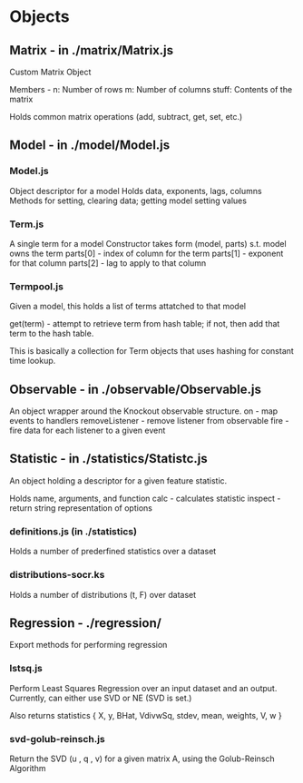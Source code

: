 # Objects

## Matrix - in ./matrix/Matrix.js

Custom Matrix Object

Members - n: Number of rows
          m: Number of columns
          stuff: Contents of the matrix

Holds common matrix operations (add, subtract, get, set, etc.)

## Model - in ./model/Model.js

### Model.js

Object descriptor for a model
Holds data, exponents, lags, columns
Methods for setting, clearing data; getting model
setting values


### Term.js

A single term for a model
Constructor takes form (model, parts)
s.t. model owns the term
parts[0] - index of column for the term
parts[1] - exponent for that column
parts[2] - lag to apply to that column

### Termpool.js

Given a model, this holds a list of terms attatched to that model

get(term) - attempt to retrieve term from hash table; if not, then add that term to the hash table.

This is basically a collection for Term objects that uses hashing for constant time lookup.

## Observable - in ./observable/Observable.js

An object wrapper around the Knockout observable structure.
on - map events to handlers
removeListener - remove listener from observable
fire - fire data for each listener to a given event

## Statistic - in ./statistics/Statistc.js

An object holding a descriptor for a given feature statistic.

Holds name, arguments, and function
calc - calculates statistic
inspect - return string representation of options

### definitions.js (in ./statistics)

Holds a number of prederfined statistics over a dataset

### distributions-socr.ks

Holds a number of distributions (t, F) over dataset

## Regression - ./regression/

Export methods for performing regression

### lstsq.js

Perform Least Squares Regression over an input dataset and an output. Currently, can either use SVD or NE (SVD is set.)

Also returns statistics
{ X, y, BHat, VdivwSq, stdev, mean, weights, V, w }

### svd-golub-reinsch.js

Return the SVD (u , q , v) for a given matrix A, using the
Golub-Reinsch Algorithm

